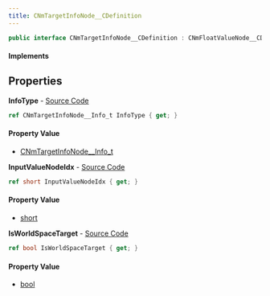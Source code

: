 ```yaml
---
title: CNmTargetInfoNode__CDefinition
---
```


```csharp
public interface CNmTargetInfoNode__CDefinition : CNmFloatValueNode__CDefinition, CNmValueNode__CDefinition, CNmGraphNode__CDefinition, ISchemaClass<CNmGraphNode__CDefinition>, ISchemaClass<CNmValueNode__CDefinition>, ISchemaClass<CNmFloatValueNode__CDefinition>, ISchemaClass<CNmTargetInfoNode__CDefinition>, ISchemaField, ISchemaClass, INativeHandle
```

#### Implements

## Properties

**InfoType** - [Source Code](https://github.com/swiftly-solution/swiftlys2/blob/main/managed/src/SwiftlyS2.Generated/Schemas/Interfaces/CNmTargetInfoNode__CDefinition.cs#L18)

```csharp
ref CNmTargetInfoNode__Info_t InfoType { get; }
```

#### Property Value

- [CNmTargetInfoNode__Info_t](/docs/api/shared/schemadefinitions/cnmtargetinfonode__info_t)

**InputValueNodeIdx** - [Source Code](https://github.com/swiftly-solution/swiftlys2/blob/main/managed/src/SwiftlyS2.Generated/Schemas/Interfaces/CNmTargetInfoNode__CDefinition.cs#L16)

```csharp
ref short InputValueNodeIdx { get; }
```

#### Property Value

- [short](https://learn.microsoft.com/dotnet/api/system.int16)

**IsWorldSpaceTarget** - [Source Code](https://github.com/swiftly-solution/swiftlys2/blob/main/managed/src/SwiftlyS2.Generated/Schemas/Interfaces/CNmTargetInfoNode__CDefinition.cs#L20)

```csharp
ref bool IsWorldSpaceTarget { get; }
```

#### Property Value

- [bool](https://learn.microsoft.com/dotnet/api/system.boolean)

